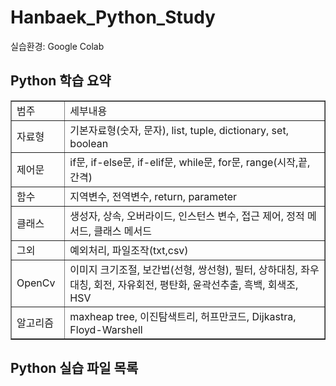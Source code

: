 <h1>Hanbaek_Python_Study</h1>
실습환경: Google Colab
<br>
<h2>Python 학습 요약</h2>
<table border="1" width="642">
<tbody>
<tr>
<td width="72">범주</td>
<td width="570">세부내용</td>
</tr>
<tr>
<td>자료형</td>
<td>기본자료형(숫자, 문자), list, tuple, dictionary, set, boolean</td>
</tr>
<tr>
<td>제어문</td>
<td>if문, if-else문, if-elif문, while문, for문, range(시작,끝,간격)</td>
</tr>
<tr>
<td>함수</td>
<td>지역변수, 전역변수, return, parameter</td>
</tr>
<tr>
<td>클래스</td>
<td>생성자, 상속, 오버라이드, 인스턴스 변수, 접근 제어, 정적 메서드, 클래스 메서드</td>
</tr>
<tr>
<td>그외</td>
<td>예외처리, 파일조작(txt,csv)</td>
</tr>
<tr>
<td>OpenCv</td>
<td>이미지 크기조절, 보간법(선형, 쌍선형), 필터, 상하대칭, 좌우대칭, 회전, 자유회전, 평탄화, 윤곽선추출, 흑백, 회색조, HSV</td>
</tr>
<tr>
<td>알고리즘</td>
<td>maxheap tree, 이진탐색트리, 허프만코드, Dijkastra, Floyd-Warshell</td>
</tr>
</tbody>
</table>

<h2>Python 실습 파일 목록</h2>
